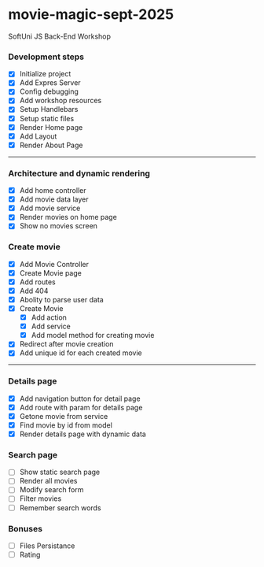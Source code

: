# movie-magic-sept-2025
SoftUni JS Back-End Workshop

### Development steps

- [x] Initialize project
- [x] Add Expres Server
- [x] Config debugging
- [x] Add workshop resources
- [x] Setup Handlebars
- [x] Setup static files
- [x] Render Home page
- [x] Add Layout
- [x] Render About Page

---

### Architecture and dynamic rendering
- [x] Add home controller
- [x] Add movie data layer
- [x] Add movie service
- [x] Render movies on home page
- [x] Show no movies screen

### Create movie
- [x] Add Movie Controller
- [x] Create Movie page
- [x] Add routes
- [x] Add 404
- [x] Abolity to parse user data
- [x] Create Movie
    - [x] Add action
    - [x] Add service
    - [x] Add model method for creating movie
- [x] Redirect after movie creation
- [x] Add unique id for each created movie

---

### Details page
- [x] Add navigation button for detail page
- [x] Add route with param for details page
- [x] Getone movie from service
- [x] Find movie by id from model
- [x] Render details page with dynamic data

### Search page
- [ ] Show static search page
- [ ] Render all movies
- [ ] Modify search form
- [ ] Filter movies
- [ ] Remember search words

### Bonuses
- [ ] Files Persistance
- [ ] Rating